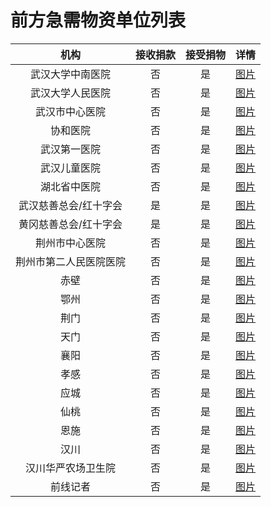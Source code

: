 # 前方急需物资单位列表

|机构|接收捐款|接受捐物|详情|
|:---:|:---:|:---:|:---:|
|武汉大学中南医院|否|是|[图片](img/wh-znyy.webp)|
|武汉大学人民医院|否|是|[图片](img/wh-rmyy.webp)|
|武汉市中心医院|否|是|[图片](img/wh-szxyy.webp)|
|协和医院|否|是|[图片](img/wh-xhyy.webp)|
|武汉第一医院|否|是|[图片](img/wh-1styy.webp)|
|武汉儿童医院|否|是|[图片](img/wh-etyy.webp)|
|湖北省中医院|否|是|[图片](img/wh-hbzyy.webp)|
|武汉慈善总会/红十字会|是|是|[图片](img/wh-redcross.webp)|
|黄冈慈善总会/红十字会|是|是|[图片](img/hg-redcross.webp)|
|荆州市中心医院|否|是|[图片](img/jz.jpg)|
|荆州市第二人民医院医院|否|是|[图片](img/jz-2.jpg)|
|赤壁|否|是|[图片](img/cb.jpg)|
|鄂州|否|是|[图片](img/ez.jpg)|
|荆门|否|是|[图片](img/jm.jpg)|
|天门|否|是|[图片](img/tm.jpg)|
|襄阳|否|是|[图片](img/xy.jpg)|
|孝感|否|是|[图片](img/xg.jpg)|
|应城|否|是|[图片](img/yc.jpg)|
|仙桃|否|是|[图片](img/xt.jpg)|
|恩施|否|是|[图片](img/es.jpg)|
|汉川|否|是|[图片](img/hc.jpg)|
|汉川华严农场卫生院|否|是|[图片](img/汉川华严农场卫生院.jpg)|
|前线记者|否|是|[图片](img/journalist.webp)|